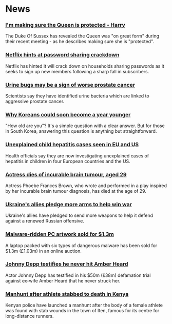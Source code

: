 # News
### [I'm making sure the Queen is protected - Harry](https://www.bbc.com/news/uk-61157345)
The Duke Of Sussex has revealed the Queen was "on great form" during their recent meeting - as he describes making sure she is "protected".
### [Netflix hints at password sharing crackdown](https://www.bbc.com/news/business-61153252)
Netflix has hinted it will crack down on households sharing passwords as it seeks to sign up new members following a sharp fall in subscribers. 
### [Urine bugs may be a sign of worse prostate cancer](https://www.bbc.com/news/health-61150771)
Scientists say they have identified urine bacteria which are linked to aggressive prostate cancer. 
### [Why Koreans could soon become a year younger](https://www.bbc.com/news/world-asia-61117434)
 "How old are you"? It's a simple question with a clear answer. But for those in South Korea, answering this question is anything but straightforward. 
### [Unexplained child hepatitis cases seen in EU and US](https://www.bbc.com/news/world-europe-61157909)
Health officials say they are now investigating unexplained cases of hepatitis in children in four European countries and the US.
### [Actress dies of incurable brain tumour, aged 29](https://www.bbc.com/news/uk-england-nottinghamshire-61150681)
Actress Phoebe Frances Brown, who wrote and performed in a play inspired by her incurable brain tumour diagnosis, has died at the age of 29.
### [Ukraine's allies pledge more arms to help win war](https://www.bbc.com/news/world-europe-61155035)
Ukraine's allies have pledged to send more weapons to help it defend against a renewed Russian offensive.
### [Malware-ridden PC artwork sold for $1.3m](https://www.bbc.com/news/technology-48444694)
A laptop packed with six types of dangerous malware has been sold for $1.3m (£1.03m) in an online auction.
### [Johnny Depp testifies he never hit Amber Heard](https://www.bbc.com/news/world-us-canada-61154559)
Actor Johnny Depp has testified in his $50m (£38m) defamation trial against ex-wife Amber Heard that he never struck her.
### [Manhunt after athlete stabbed to death in Kenya](https://www.bbc.com/news/world-africa-61160434)
Kenyan police have launched a manhunt after the body of a female athlete was found with stab wounds in the town of Iten, famous for its centre for long-distance runners.
